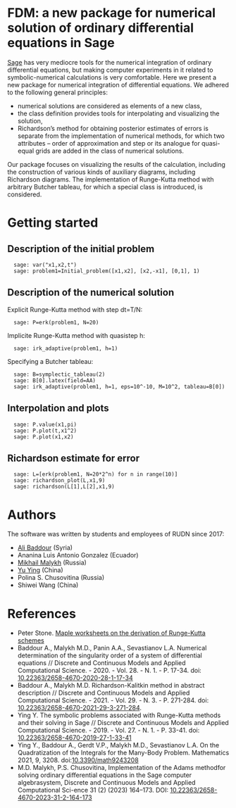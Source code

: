 # FDM: a new package for numerical solution of ordinary differential equations in Sage

[Sage](https://www.sagemath.org/) has very mediocre tools for the numerical integration of ordinary 
differential equations, but making computer experiments in it related to symbolic-numerical
calculations is very comfortable. Here we present a new package for numerical integration
of differential equations. We adhered to the following general principles: 
* numerical solutions are considered as elements of a new class, 
* the class definition provides tools for interpolating and visualizing the solution, 
* Richardson’s method for obtaining posterior estimates of errors is separate from the implementation of numerical methods, for which
two attributes – order of approximation and step or its analogue for quasi-equal grids are added in the class of numerical solutions. 

Our package focuses on visualizing the results of the calculation, including the construction of various kinds of auxiliary diagrams, including Richardson
diagrams. The implementation of Runge-Kutta method with arbitrary Butcher tableau,
for which a special class is introduced, is considered.

# Getting started
## Description of the initial problem
```
  sage: var("x1,x2,t")
  sage: problem1=Initial_problem([x1,x2], [x2,-x1], [0,1], 1)
```
## Description of the numerical solution
Explicit Runge-Kutta method with step dt=T/N:
```
  sage: P=erk(problem1, N=20)
```
Implicite Runge-Kutta method with quasistep h:
```
  sage: irk_adaptive(problem1, h=1)
```
Specifying a Butcher tableau:
```
  sage: B=symplectic_tableau(2)
  sage: B[0].latex(field=AA)
  sage: irk_adaptive(problem1, h=1, eps=10^-10, M=10^2, tableau=B[0])
```
## Interpolation and plots
```
  sage: P.value(x1,pi) 
  sage: P.plot(t,x1^2)
  sage: P.plot(x1,x2)
```
## Richardson estimate for error
```
  sage: L=[erk(problem1, N=20*2^n) for n in range(10)]
  sage: richardson_plot(L,x1,9)
  sage: richardson(L[1],L[2],x1,9)
```
# Authors 
The software was written by students and employees of RUDN since 2017:
* [Ali Baddour](https://orcid.org/0000-0001-8950-1781) (Syria)
* Ananina Luis Antonio Gonzalez (Ecuador)
* [Mikhail Malykh](https://orcid.org/0000-0001-6541-6603) (Russia)
* [Yu Ying](https://orcid.org/0000-0002-4105-2566) (China)
* Polina S. Chusovitina (Russia)
* Shiwei Wang (China)

# References
* Peter Stone. [Maple worksheets on the derivation of Runge-Kutta schemes](http://www.peterstone.name/Maplepgs/RKcoeff.html)
* Baddour A., Malykh M.D., Panin A.A., Sevastianov L.A. Numerical determination of the singularity order of a system of differential equations // Discrete and Continuous Models and Applied Computational Science. - 2020. - Vol. 28. - N. 1. - P. 17-34. doi: [10.22363/2658-4670-2020-28-1-17-34](https://doi.org/10.22363/2658-4670-2020-28-1-17-34)
* Baddour A., Malykh M.D. Richardson-Kalitkin method in abstract description // Discrete and Continuous Models and Applied Computational Science. - 2021. - Vol. 29. - N. 3. - P. 271-284. doi: [10.22363/2658-4670-2021-29-3-271-284](https://doi.org/10.22363/2658-4670-2021-29-3-271-284).
* Ying Y. The symbolic problems associated with Runge-Kutta methods and their solving in Sage // Discrete and Continuous Models and Applied Computational Science. - 2019. - Vol. 27. - N. 1. - P. 33-41. doi: [10.22363/2658-4670-2019-27-1-33-41](https://doi.org/10.22363/2658-4670-2019-27-1-33-41)
* Ying Y., Baddour A., Gerdt V.P., Malykh M.D., Sevastianov L.A. On the Quadratization of the Integrals for the Many-Body Problem. Mathematics 2021, 9, 3208. doi:[10.3390/math9243208](https://doi.org/10.3390/math9243208)
* M.D. Malykh, P.S. Chusovitina, Implementation of the Adams methodfor solving ordinary differential equations in the Sage computer algebrasystem, Discrete and Continuous Models and Applied Computational Sci-ence 31 (2) (2023) 164–173. DOI: [10.22363/2658-4670-2023-31-2-164-173](https://doi.org/10.22363/2658-4670-2023-31-2-164-173)
